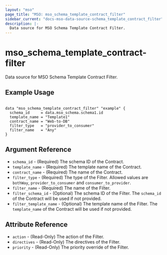 ```yaml
---
layout: "mso"
page_title: "MSO: mso_schema_template_contract_filter"
sidebar_current: "docs-mso-data-source-schema_template_contract_filter"
description: |-
  Data source for MSO Schema Template Contract Filter.
---
```


# mso_schema_template_contract-filter #

Data source for MSO Schema Template Contract Filter.

## Example Usage ##

```hcl

data "mso_schema_template_contract_filter" "example" {
  schema_id     = data.mso_schema.schema1.id
  template_name = "Template1"
  contract_name = "Web-to-DB"
  filter_type   = "provider_to_consumer"
  filter_name   = "Any"
}

```

## Argument Reference ##

* `schema_id` - (Required) The schema ID of the Contract.
* `template_name` - (Required) The template name of the Contract.
* `contract_name` - (Required) The name of the Contract.
* `filter_type` - (Required) The type of the Filter. Allowed values are `bothWay`, `provider_to_consumer` and `consumer_to_provider`.
* `filter_name` - (Required) The name of the Filter.
* `filter_schema_id` - (Optional) The schema ID of the Filter. The `schema_id` of the Contract will be used if not provided. 
* `filter_template_name` - (Optional) The template name of the Filter. The `template_name` of the Contract will be used if not provided. 


## Attribute Reference ##

* `action` - (Read-Only) The action of the Filter.
* `directives` - (Read-Only) The directives of the Filter.
* `priority` - (Read-Only) The priority override of the Filter.
